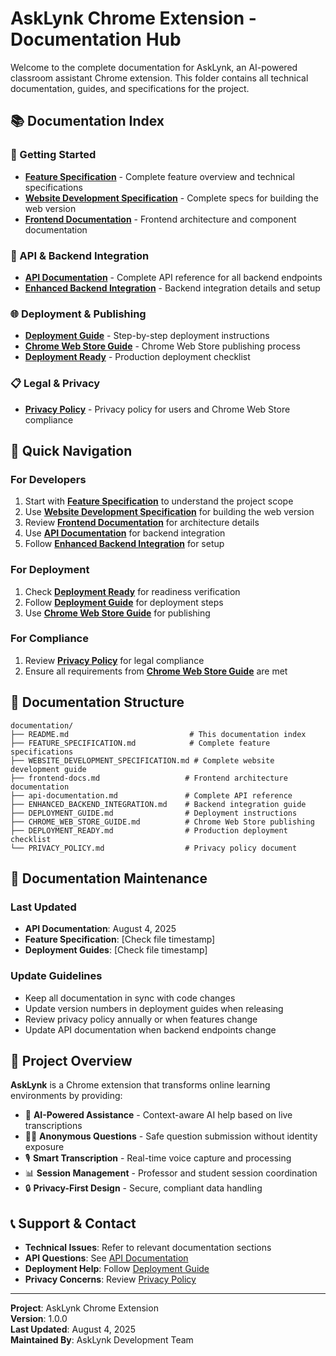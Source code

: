 # AskLynk Chrome Extension - Documentation Hub

Welcome to the complete documentation for AskLynk, an AI-powered classroom assistant Chrome extension. This folder contains all technical documentation, guides, and specifications for the project.

## 📚 Documentation Index

### 🚀 Getting Started

- **[Feature Specification](./FEATURE_SPECIFICATION.md)** - Complete feature overview and technical specifications
- **[Website Development Specification](./WEBSITE_DEVELOPMENT_SPECIFICATION.md)** - Complete specs for building the web version
- **[Frontend Documentation](./frontend-docs.md)** - Frontend architecture and component documentation

### 🔌 API & Backend Integration

- **[API Documentation](./api-documentation.md)** - Complete API reference for all backend endpoints
- **[Enhanced Backend Integration](./ENHANCED_BACKEND_INTEGRATION.md)** - Backend integration details and setup

### 🌐 Deployment & Publishing

- **[Deployment Guide](./DEPLOYMENT_GUIDE.md)** - Step-by-step deployment instructions
- **[Chrome Web Store Guide](./CHROME_WEB_STORE_GUIDE.md)** - Chrome Web Store publishing process
- **[Deployment Ready](./DEPLOYMENT_READY.md)** - Production deployment checklist

### 📋 Legal & Privacy

- **[Privacy Policy](./PRIVACY_POLICY.md)** - Privacy policy for users and Chrome Web Store compliance

## 🎯 Quick Navigation

### For Developers

1. Start with **[Feature Specification](./FEATURE_SPECIFICATION.md)** to understand the project scope
2. Use **[Website Development Specification](./WEBSITE_DEVELOPMENT_SPECIFICATION.md)** for building the web version
3. Review **[Frontend Documentation](./frontend-docs.md)** for architecture details
4. Use **[API Documentation](./api-documentation.md)** for backend integration
5. Follow **[Enhanced Backend Integration](./ENHANCED_BACKEND_INTEGRATION.md)** for setup

### For Deployment

1. Check **[Deployment Ready](./DEPLOYMENT_READY.md)** for readiness verification
2. Follow **[Deployment Guide](./DEPLOYMENT_GUIDE.md)** for deployment steps
3. Use **[Chrome Web Store Guide](./CHROME_WEB_STORE_GUIDE.md)** for publishing

### For Compliance

1. Review **[Privacy Policy](./PRIVACY_POLICY.md)** for legal compliance
2. Ensure all requirements from **[Chrome Web Store Guide](./CHROME_WEB_STORE_GUIDE.md)** are met

## 📁 Documentation Structure

```
documentation/
├── README.md                           # This documentation index
├── FEATURE_SPECIFICATION.md            # Complete feature specifications
├── WEBSITE_DEVELOPMENT_SPECIFICATION.md # Complete website development guide
├── frontend-docs.md                   # Frontend architecture documentation
├── api-documentation.md               # Complete API reference
├── ENHANCED_BACKEND_INTEGRATION.md    # Backend integration guide
├── DEPLOYMENT_GUIDE.md                # Deployment instructions
├── CHROME_WEB_STORE_GUIDE.md          # Chrome Web Store publishing
├── DEPLOYMENT_READY.md                # Production deployment checklist
└── PRIVACY_POLICY.md                  # Privacy policy document
```

## 🔄 Documentation Maintenance

### Last Updated

- **API Documentation**: August 4, 2025
- **Feature Specification**: [Check file timestamp]
- **Deployment Guides**: [Check file timestamp]

### Update Guidelines

- Keep all documentation in sync with code changes
- Update version numbers in deployment guides when releasing
- Review privacy policy annually or when features change
- Update API documentation when backend endpoints change

## 🚀 Project Overview

**AskLynk** is a Chrome extension that transforms online learning environments by providing:

- 🤖 **AI-Powered Assistance** - Context-aware AI help based on live transcriptions
- 🙋‍♀️ **Anonymous Questions** - Safe question submission without identity exposure
- 🎙️ **Smart Transcription** - Real-time voice capture and processing
- 📊 **Session Management** - Professor and student session coordination
- 🔒 **Privacy-First Design** - Secure, compliant data handling

## 📞 Support & Contact

- **Technical Issues**: Refer to relevant documentation sections
- **API Questions**: See [API Documentation](./api-documentation.md)
- **Deployment Help**: Follow [Deployment Guide](./DEPLOYMENT_GUIDE.md)
- **Privacy Concerns**: Review [Privacy Policy](./PRIVACY_POLICY.md)

---

**Project**: AskLynk Chrome Extension  
**Version**: 1.0.0  
**Last Updated**: August 4, 2025  
**Maintained By**: AskLynk Development Team
